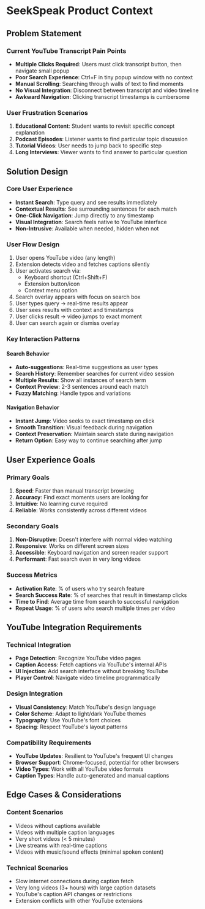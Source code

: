 # SeekSpeak Product Context

## Problem Statement

### Current YouTube Transcript Pain Points
- **Multiple Clicks Required**: Users must click transcript button, then navigate small popup
- **Poor Search Experience**: Ctrl+F in tiny popup window with no context
- **Manual Scrolling**: Searching through walls of text to find moments
- **No Visual Integration**: Disconnect between transcript and video timeline
- **Awkward Navigation**: Clicking transcript timestamps is cumbersome

### User Frustration Scenarios
1. **Educational Content**: Student wants to revisit specific concept explanation
2. **Podcast Episodes**: Listener wants to find particular topic discussion
3. **Tutorial Videos**: User needs to jump back to specific step
4. **Long Interviews**: Viewer wants to find answer to particular question

## Solution Design

### Core User Experience
- **Instant Search**: Type query and see results immediately
- **Contextual Results**: See surrounding sentences for each match
- **One-Click Navigation**: Jump directly to any timestamp
- **Visual Integration**: Search feels native to YouTube interface
- **Non-Intrusive**: Available when needed, hidden when not

### User Flow Design
1. User opens YouTube video (any length)
2. Extension detects video and fetches captions silently
3. User activates search via:
   - Keyboard shortcut (Ctrl+Shift+F)
   - Extension button/icon
   - Context menu option
4. Search overlay appears with focus on search box
5. User types query → real-time results appear
6. User sees results with context and timestamps
7. User clicks result → video jumps to exact moment
8. User can search again or dismiss overlay

### Key Interaction Patterns

#### Search Behavior
- **Auto-suggestions**: Real-time suggestions as user types
- **Search History**: Remember searches for current video session
- **Multiple Results**: Show all instances of search term
- **Context Preview**: 2-3 sentences around each match
- **Fuzzy Matching**: Handle typos and variations

#### Navigation Behavior
- **Instant Jump**: Video seeks to exact timestamp on click
- **Smooth Transition**: Visual feedback during navigation
- **Context Preservation**: Maintain search state during navigation
- **Return Option**: Easy way to continue searching after jump

## User Experience Goals

### Primary Goals
1. **Speed**: Faster than manual transcript browsing
2. **Accuracy**: Find exact moments users are looking for
3. **Intuitive**: No learning curve required
4. **Reliable**: Works consistently across different videos

### Secondary Goals
1. **Non-Disruptive**: Doesn't interfere with normal video watching
2. **Responsive**: Works on different screen sizes
3. **Accessible**: Keyboard navigation and screen reader support
4. **Performant**: Fast search even in very long videos

### Success Metrics
- **Activation Rate**: % of users who try search feature
- **Search Success Rate**: % of searches that result in timestamp clicks
- **Time to Find**: Average time from search to successful navigation
- **Repeat Usage**: % of users who search multiple times per video

## YouTube Integration Requirements

### Technical Integration
- **Page Detection**: Recognize YouTube video pages
- **Caption Access**: Fetch captions via YouTube's internal APIs
- **UI Injection**: Add search interface without breaking YouTube
- **Player Control**: Navigate video timeline programmatically

### Design Integration
- **Visual Consistency**: Match YouTube's design language
- **Color Scheme**: Adapt to light/dark YouTube themes
- **Typography**: Use YouTube's font choices
- **Spacing**: Respect YouTube's layout patterns

### Compatibility Requirements
- **YouTube Updates**: Resilient to YouTube's frequent UI changes
- **Browser Support**: Chrome-focused, potential for other browsers
- **Video Types**: Work with all YouTube video formats
- **Caption Types**: Handle auto-generated and manual captions

## Edge Cases & Considerations

### Content Scenarios
- Videos without captions available
- Videos with multiple caption languages
- Very short videos (< 5 minutes)
- Live streams with real-time captions
- Videos with music/sound effects (minimal spoken content)

### Technical Scenarios
- Slow internet connections during caption fetch
- Very long videos (3+ hours) with large caption datasets
- YouTube's caption API changes or restrictions
- Extension conflicts with other YouTube extensions
